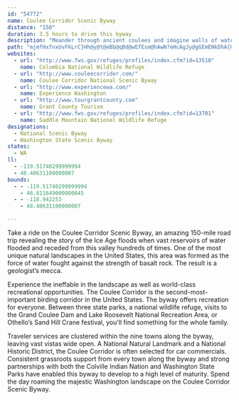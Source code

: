 ```yaml
---
id: "54772"
name: Coulee Corridor Scenic Byway
distance: "150"
duration: 3.5 hours to drive this byway
description: "Meander through ancient coulees and imagine walls of water hundreds of feet deep churning the rocks and soil, gouging these now dry canyons, leaving behind erratic rocks of all sizes and types as silent artifacts of roaring torrents. Observe a jewel-like lake, where mule deer and Peregrine Falcons live nearby."
path: "mjmfHxfnxUvFkLrC}Hh@y@t@eBb@qBd@wEfEsm@hAwN?eHcAgJy@gGEmENkDhA{GfEcOhBaIj@_FR{ESyJH{FvAoFbCmFhIiKjDyGhCeJzQmz@bByKh@uIh@ea@CuIF_IXaGt@_IjQsx@bByGpFqXhDuU|BiNhBoI|HiVzC}MdAqInBcMjFs_@bCqLbEyMjKa[vD}LtAmGlC}RjAmOP_EJ{FBqXG}dCBgNTqLxAuQrDsZtImu@bDq]fGoj@bB{Rn@cMRyJt@kg@lC_~ArEw|CH_MC}EoAmr@HoOpF}iCn@wPn@aVh@kN^_HX{CpLay@lB_PdA_G`Jgo@tLey@lByI~CoKvCsHlEcJnCsE`nAqgBnBuCbFgJpDaJbAyCjByGdX}cAxCiHlC_D`[eU`IsFbBg@hBQxADpM`AjH^lJLjKs@jGo@~Bc@lBaBzAqBdIcN|CaDpIsE|C_AdBy@l@_@dAgAdAiBf@sA^aBhAaHx@aD^w@Xm@n@q@dCiBtEmF`AqBlAkD~@uD`BaJz@uC~@kBf@m@xBsB^KbCMjJ`ArBFrGiAt@E|ALdBdAfAlAbC`EhBrDbA~Ar@d@~Af@nAFbBMd@MvDShDR|Gx@`Dr@lDxBrArAd@x@xA~CfCzIx@rAd@^hB|@|IhClB|@xALn@ExB{@f@]xBeCtCoEjBsBx@q@~@[xCWbC\\bCtBrBrDd@xAvA~Bt@x@dBrAbBt@|Ch@nA@hJAxCQxBa@|Aq@hF_BfBYdBGfCTrBEdAUbQ_IlFYlEdAxB]vCgBbIaE`IgBhAc@~NmBrBR~CxBx@v@^LpAPdBKr@g@~AcBrA{BlA{AnBq@~@?bCk@t@a@xAwBpDaDd@w@x@mBlAoE^_CNmBRaHJw@l@mBnAsB~PcTr@eAx@mBd@iDNqCBqVFgH?aHQyLCsI[oGWoCa@cCm@iGAmBNeCd@kCbAaCxEmJ|@mC^aC?aCy@wGIgA?gAHsCxAuKTqCByAOaEDy@HqATmAh@mExA}SEoOi@yM?uBn@aGdAaGv@qCnA{CpFgIlFoGnAuBj@aBVgA^gDZmNl@oLb@yE~@uGnBmI\\sAdBaF`IaSlDiIzH{N`AqC|@{Db@sEbCui@t@eM|@wF~E{T|@eBd@i@hAy@h@QdTwCfBa@|A_AtBkBbBgCxDgIvAgDbAaDd@sCBgDc@aKHeC^yBZqAzDwJh@mCNeDOcRVsCVyAlFiQfHqT~B_FpDaGby@arAbJmOzXoc@hDqElCgCpGmDtCgA~]uMrA]nBQhDAjz@x@rB?xDm@bBe@~OsGdBs@l@k@h@s@j@gB`AgHx@sDd@}@dAwA`Aq@hXyG|ASrBG|D@nBJ`GC|GSlJaAnJ_CtQiGbCe@fC?xBX`OfGzEXvFGdf@qBjHClExApIjDpZLfLjBvDv@dPf@fE?~C`@|CjA|DtCnOfQbEjEvHjH|BjBrAx@~d@nSlBd@hD`@bDGbDm@lBw@bB_AdPcLdc@}YrAy@~Am@pB]xCAd_@fB|Ur@vL{@fGEtMLtBYpBg@lCeAfGyDzn@ug@tDeBfCQ~AJxCfA`BrAtApBhArCpEbRhApCrXtc@lBrBnAv@|DrArARxAEvDk@|IaEnCmCbBkClAmCtKwZ`ByDxJ}Q|B}FtAiEnCiHrBgE`CsDxZea@zKoL`AqAdF{Ir`@is@lG{Hx@wAx@sBb@_CTiE^aMh@uCNq@Zk@p@a@t@ShA?fBfAjE`EfBl@hCEbB[nLkGjBo@dMsCfDS|AF~AXhBp@hRfL`FnC`MzErTjHfXhMbBjAhBnCrAdDrCrI~@fBnAdBrCrB|B^zKWdADvCj@lG~BlCf@vIlA~A`@pGvC~@ZpHnA`F`BjP`InLfFhAr@jAdAn@~@h@nAp@xBn@jDdAzCvIlNpGtLhArCfDbLxA~DxAjDnBfDvA`B^|@bDbMfE~CdBf@jFP|Im@x@p]D`@RRx@SrCSnCDlDn@lAb@^XNLD\\t@tA`B`Eh@p@z@r@r@^xBf@bBhAx@tAnAvDXf@dAlAl@\\x@fAb@xAn@lC^p@XTd@LbAAx@_@ZYn@sAv@sDj@_An@e@b@MlDx@x@D|@KxCeAhGuCfAc@~@GlBDz@XlAt@rDnDhAzArA~Bz@`B`EzL`HbVxAlEhBdDbDtC|B~BtApD^`C~@`JfEx\\b@zCb@tAbDhE|ElFlCrDp@jArAxDX`BHfC?jCs@hJKxCJzFXxCdAlFdJd^bA`GNvBHfCGhWf@tDj@jC`BzFz@~BlChGhTld@pEbHhEbExv@fm@b@RtqAvbAh`Aju@vRdO`GhHhErH|AxDbDfKlKl_@bB`ErB|CfB`BfLzJjHtFzChArB`@~Oz@rBA`D_@d@SvHaEfEkDr@YrB_@rCDnC~@|B`Az_@tQhFlCzDlChDxC|BxCbBlCd`@n|@fFbKnH`KdDrDdE~FfXr]`IdJhCnClD~CvJ`IfGfExJ~HvFzDlNfLzl@xd@|CtCrAxAxD`GvB`ExBvFx@lCdMfe@|BxD~P|VtBrDxBzE\\|@rCbNJlAh@jDx@lC|@~Bh@`At@x@xOnMjCfD`AjBxAxDrAhHjA~E`CfHvLxXlC|E~@fCbUzg@vBjFjAxBfBbCxAdBzKzIxf@j_@ldEt`DjC~A~j@bZbDtBhDjC|QjQjK`LtBdCfIjMhDpE|@f@hNfN~CtCxEpFjAdBhEbJvG`OrFhIzWb[~QvQdMdLrT|Sv^p\\|AhAbCxA|EbBnB`@fn@tLpWxEhRxDdvBr`@hN~BrHl@~CJnIAhDOxLgA~_Ewz@hh@uKrA@hAX~@b@x@t@jAlBfAhChPr`@tq@p`BrBxFxAbFvGlXjAfG\\rD@lCEzB_@~Ee@rC{}@fuEi@xDS~BrA|ArA|Cvf@hoAvGbNxv@jqAvDzHhY`n@zVzi@pPp_@vAxEh@hDV~DEnGUjDu@lEwEfPg@lCa@`GCtBH~CRdCp@jEnJ~\\n@rB|AlDpNxTlDjG|I|S`CdEf]xc@vChCvI~F|EjElCfDhB~CzMrX`JzPpG`NxA`EbBzE|C`LhArFhA`HhAhJt@vJn@pKXlC^pBtAxDvDfHpBtFn@lAdDdFtEpK~AtBjIpEdBbB|@rA`B`BzBfAbFbBlDzCdC~AtIzCtK~E~BpAfKhHvE~ErA`At@\\`ALxD^xAd@|@`AvH~KhArAdAz@vBp@hAJxF@fBXrGrFbCnCr@tBTfAhBzOx@`DrThk@~Pjb@nClFpQnUxCdDb\\xU`l@t[dFbBhDn@fDLzO?jKPfFx@bEhBfLjH|Ar@~QnF~Av@vA`AbI`IvBdB|DjBxOjInC|@rZzH~J~A`YrHrDlA|Bd@tENjHU|D@rAJbCf@bBp@bDd@xSfBpHR`[{Bhc@mCdSeB`Gq@tD{@t}Agl@~uA{g@|I}DpEoCtUuQpG{AfFQxE_@xIgAhWcEzLwDxVsIjCkAzBsAtEgD`KmKp@k@zBiAfJgDrDeAnDc@dOYpDa@pFgBnFwBvDq@vAGtPGpj@DdBIpF{@`~@oV|[uIvAW|KmAbe@aDrQgArDQxD?rELfC\\tnCtg@jGl@xEJzDKlIu@rzAoTp_@_GdoBmYfGeAde@wGtKgBbEPfC{E|J{NnqAwjBfgBsgCpDsFvgEyzH~lBqlDvTy`@jJcQbDuFlGyJbIgK|GcHvAuApHwFxHyE~FsCtUuJzZgLrQiH~DwCzC_DhDsF|BcFhB{FjLka@NKpYebAzNse@`G}SdTus@fLe[h@wBp@oDTqBN{CXmNPuDv@gFdO}w@@e@vBmLhBeIt@cCv@iBhCmEfC{BhC_B|CgAtDe@zsBGzWRx@ZtCjClC{Dd`@ge@nUaZvUsVn_@sh@hjCacDpr@c|@lZ{_@jBqB~s@s}@za@kg@zm@gv@`l@st@hqDcpEp\\mb@vHyHvDaCzB_AzBq@bCe@~BOlFEhjC?|\\JrE^|ElAvAl@bDpBfDtCre@xe@~ErDdHnCzBb@vETlr@pCbE`@hCd@vGbBvFtBjaAj\\~A`@jGhA|E^lJLhf@^`Gd@fF`BlClAtPlKtI`F`^nThD`BvBp@zAX|DGhBe@hB_AzCaChDaFfMaUjEeI~DwG|CeE`CyBtBoAvAq@nCk@xOS`gCM`mEn@vTTfKf@d_@tCdn@K"
websites:
  - url: "http://www.fws.gov/refuges/profiles/index.cfm?id=13510"
    name: Columbia National Wildlife Refuge
  - url: "http://www.couleecorridor.com/"
    name: Coulee Corridor National Scenic Byway
  - url: "http://www.experiencewa.com/"
    name: Experience Washington
  - url: "http://www.tourgrantcounty.com"
    name: Grant County Tourism
  - url: "http://www.fws.gov/refuges/profiles/index.cfm?id=13701"
    name: Saddle Mountain National Wildlife Refuge
designations:
  - National Scenic Byway
  - Washington State Scenic Byway
states:
  - WA
ll:
  - -119.51740299999994
  - 48.40631100000007
bounds:
  - - -119.51740299999994
    - 46.811649000000045
  - - -118.942253
    - 48.40631100000007

---
```


Take a ride on the Coulee Corridor Scenic Byway, an amazing 150-mile road trip revealing the story of the Ice Age floods when vast reservoirs of water flooded and receded from this valley hundreds of times. One of the most unique natural landscapes in the United States, this area was formed as the force of water fought against the strength of basalt rock. The result is a geologist’s mecca.

Experience the ineffable in the landscape as well as world-class recreational opportunities. The Coulee Corridor is the second-most-important birding corridor in the United States. The byway offers recreation for everyone. Between three state parks, a national wildlife refuge, visits to the Grand Coulee Dam and Lake Roosevelt National Recreation Area, or Othello’s Sand Hill Crane festival, you'll find something for the whole family.

Traveler services are clustered within the nine towns along the byway, leaving vast vistas wide open. A National Natural Landmark and a National Historic District, the Coulee Corridor is often selected for car commercials. Consistent grassroots support from every town along the byway and strong partnerships with both the Colville Indian Nation and Washington State Parks have enabled this byway to develop to a high level of maturity. Spend the day roaming the majestic Washington landscape on the Coulee Corridor Scenic Byway.
